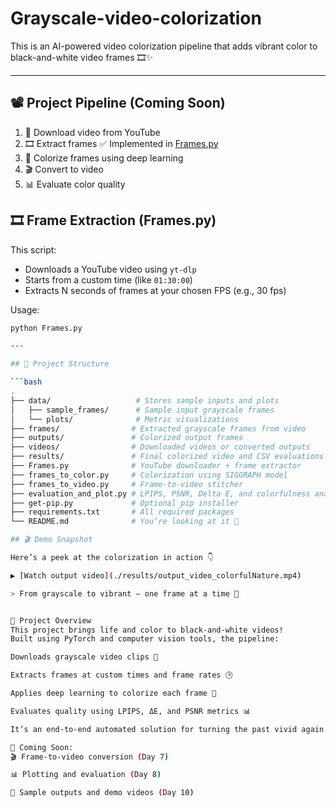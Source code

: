 # Grayscale-video-colorization
This is an AI-powered video colorization pipeline that adds vibrant color to black-and-white video frames 🎞️✨

---

## 📽️ Project Pipeline (Coming Soon)

1. 🔽 Download video from YouTube  
2. 🎞️ Extract frames ✅ Implemented in [Frames.py](./Frames.py) 
3. 🌈 Colorize frames using deep learning  
4. 🎬 Convert to video  
5. 📊 Evaluate color quality

## 🎞️ Frame Extraction (Frames.py)

This script:
- Downloads a YouTube video using `yt-dlp`
- Starts from a custom time (like `01:30:00`)
- Extracts N seconds of frames at your chosen FPS (e.g., 30 fps)

Usage:
```bash
python Frames.py

---

## 📁 Project Structure

```bash
.
├── data/                   # Stores sample inputs and plots
│   ├── sample_frames/      # Sample input grayscale frames
│   └── plots/              # Metric visualizations
├── frames/                # Extracted grayscale frames from video
├── outputs/               # Colorized output frames
├── videos/                # Downloaded videos or converted outputs
├── results/               # Final colorized video and CSV evaluations
├── Frames.py              # YouTube downloader + frame extractor
├── frames_to_color.py     # Colorization using SIGGRAPH model
├── frames_to_video.py     # Frame-to-video stitcher
├── evaluation_and_plot.py # LPIPS, PSNR, Delta E, and colorfulness analysis
├── get-pip.py             # Optional pip installer
├── requirements.txt       # All required packages
└── README.md              # You’re looking at it 👀

## 🎬 Demo Snapshot

Here’s a peek at the colorization in action 👇

▶️ [Watch output video](./results/output_video_colorfulNature.mp4)

> From grayscale to vibrant — one frame at a time 🌈


🔧 Project Overview
This project brings life and color to black-and-white videos!
Built using PyTorch and computer vision tools, the pipeline:

Downloads grayscale video clips 🎥

Extracts frames at custom times and frame rates 🕒

Applies deep learning to colorize each frame 🌈

Evaluates quality using LPIPS, ΔE, and PSNR metrics 📊

It’s an end-to-end automated solution for turning the past vivid again ✨

🚧 Coming Soon:
🎬 Frame-to-video conversion (Day 7)

📊 Plotting and evaluation (Day 8)

🌟 Sample outputs and demo videos (Day 10)


